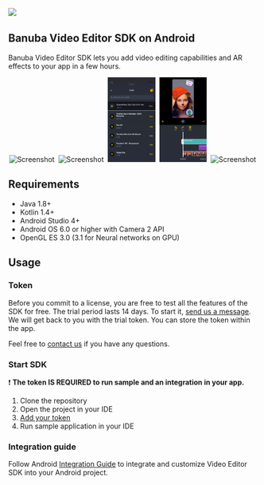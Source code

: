 
[![](https://www.banuba.com/hubfs/Banuba_November2018/Images/Banuba%20SDK.png)](https://www.banuba.com/video-editor-sdk)
## Banuba Video Editor SDK on Android
Banuba Video Editor SDK lets you add video editing capabilities and AR effects to your app in a few hours.

<p align="center">
<img src="mddocs/gif/camera_preview.gif" alt="Screenshot" width="19%" height="auto" class="docs-screenshot"/>&nbsp;
<img src="mddocs/gif/camera_pip.gif" alt="Screenshot" width="19%" height="auto" class="docs-screenshot"/>&nbsp;
<img src="mddocs/gif/audio_browser.gif" alt="Screenshot" width="19%" height="auto" class="docs-screenshot"/>&nbsp;
<img src="mddocs/gif/editor_timeline.gif" alt="Screenshot" width="19%" height="auto" class="docs-screenshot"/>&nbsp;
<img src="mddocs/gif/background_separation.gif" alt="Screenshot" width="19%" height="auto" class="docs-screenshot"/>&nbsp;
</p>

## Requirements
- Java 1.8+
- Kotlin 1.4+
- Android Studio 4+
- Android OS 6.0 or higher with Camera 2 API
- OpenGL ES 3.0 (3.1 for Neural networks on GPU)  

## Usage
### Token
Before you commit to a license, you are free to test all the features of the SDK for free. The trial period lasts 14 days. To start it, [send us a message](https://www.banuba.com/video-editor-sdk#form).  
We will get back to you with the trial token.
You can store the token within the app.  

Feel free to [contact us](https://www.banuba.com/faq/kb-tickets/new) if you have any questions.

### Start SDK
:exclamation: __The token **IS REQUIRED** to run sample and an integration in your app.__ 

1. Clone the repository
2. Open the project in your IDE
3. [Add your token](app/src/main/res/values/strings.xml#L6)
4. Run sample application in your IDE

### Integration guide
Follow Android [Integration Guide](mddocs/integration.md) to integrate and customize Video Editor SDK into your Android project.
